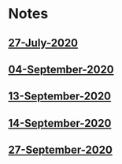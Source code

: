 # Notes

## [27-July-2020](27-July-2020.md)

## [04-September-2020](04-September-2020.md)

## [13-September-2020](13-September-2020.md)

## [14-September-2020](14-September-2020.md)

## [27-September-2020](27-September-2020.md)
